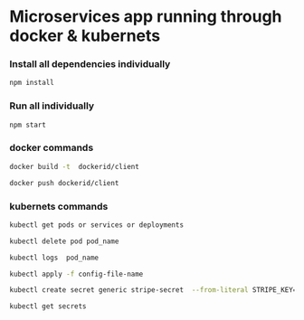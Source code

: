 # Microservices app running through docker & kubernets

### Install all dependencies individually

```bash
npm install
```

### Run all individually

```bash
npm start
```

### docker commands

```bash
docker build -t  dockerid/client

docker push dockerid/client

```

### kubernets commands

```bash
kubectl get pods or services or deployments

kubectl delete pod pod_name

kubectl logs  pod_name

kubectl apply -f config-file-name

kubectl create secret generic stripe-secret  --from-literal STRIPE_KEY=sk-test-key

kubectl get secrets
```
